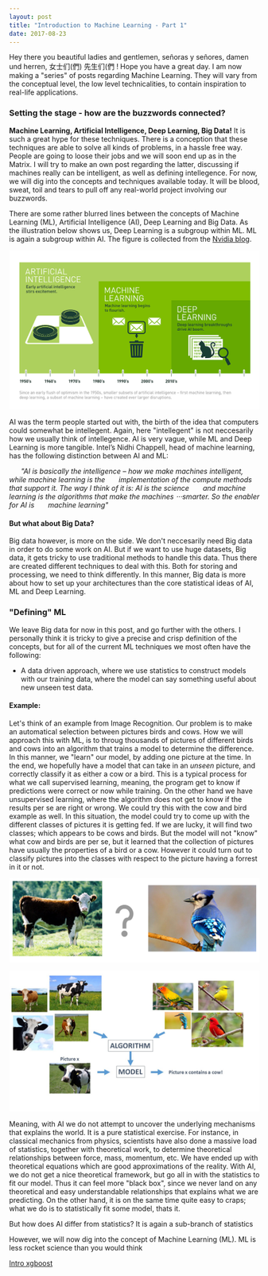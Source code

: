 ```yaml
---
layout: post
title: "Introduction to Machine Learning - Part 1"
date: 2017-08-23
---
```


Hey there you beautiful ladies and gentlemen, señoras y señores, damen und herren, 女士们(們) 先生们(們 ! Hope you have a great day. I am now making a "series" of posts regarding Machine Learning. They will vary from the conceptual level, the low level technicalities, to contain inspiration to real-life applications. 


### Setting the stage - how are the buzzwords connected?

**Machine Learning, Artificial Intelligence, Deep Learning, Big Data!** It is such a great hype for these techniques. There is a conception that these techniques are able to solve all kinds of problems, in a hassle free way. People are going to loose their jobs and we will soon end up as in the Matrix. I will try to make an own post regarding the latter, discussing if machines really can be intelligent, as well as defining intellegence. For now, we will dig into the concepts and techniques available today. It will be blood, sweat, toil and tears to pull off any real-world project involving our buzzwords. 

There are some rather blurred lines between the concepts of Machine Learning (ML), Artificial Intelligence (AI), Deep Learning and Big Data. As the illustration below shows us, Deep Learning is a subgroup within ML. ML is again a subgroup within AI. The figure is collected from the [Nvidia blog](https://blogs.nvidia.com/blog/2016/07/29/whats-difference-artificial-intelligence-machine-learning-deep-learning-ai/). 

![center](/figs/2017-08-23-intro-ML/Deep_Learning_Icons_R5_PNG.png)


AI was the term people started out with, the birth of the idea that computers could somewhat be intellegent. Again, here "intellegent" is not neccesarily how we usually think of intellegence. AI is very vague, while ML and Deep Learning is more tangible. Intel’s Nidhi Chappell, head of machine learning, has the following distinction between AI and ML:

&nbsp;&nbsp;&nbsp;&nbsp;&nbsp;&nbsp;*"AI is basically the intelligence – how we make machines intelligent, while machine learning is the &nbsp;&nbsp;&nbsp;&nbsp;&nbsp;&nbsp;implementation of the compute methods that support it. The way I think of it is: AI is the science  &nbsp;&nbsp;&nbsp;&nbsp;&nbsp;&nbsp;and machine learning is the algorithms that make the machines ⋅⋅⋅smarter. So the enabler for AI is  &nbsp;&nbsp;&nbsp;&nbsp;&nbsp;&nbsp;machine learning"*

#### But what about Big Data? 
Big data however, is more on the side. We don't neccesarily need Big data in order to do some work on AI. But if we want to use huge datasets, Big data, it gets tricky to use traditional methods to handle this data. Thus there are created different techniques to deal with this. Both for storing and processing, we need to think differently. In this manner, Big data is more about how to set up your architectures than the core statistical ideas of AI, ML and Deep Learning. 

### "Defining" ML

We leave Big data for now in this post, and go further with the others. I personally think it is tricky to give a precise and crisp definition of the concepts, but for all of the current ML techniques we most often have the following:
 
* A data driven approach, where we use statistics to construct models with our training data, where the model can say something useful about new unseen test data.


#### Example:

Let's think of an example from Image Recognition. Our problem is to make an automatical selection between pictures birds and cows. How we will approach this with ML, is to throug thousands of pictures of different birds and cows into an algorithm that trains a model to determine the difference. In this manner, we "learn" our model, by adding one picture at the time. In the end, we hopefully have a model that can take in an *unseen* picture, and correctly classify it as either a cow or a bird. This is a typical process for what we call supervised learning, meaning, the program get to know if predictions were correct or now while training. On the other hand we have unsupervised learning, where the algorithm does not get to know if the results per se are right or wrong. We could try this with the cow and bird example as well. In this situation, the model could try to come up with the different classes of pictures it is getting fed. If we are lucky, it will find two classes; which appears to be cows and birds. But the model will not "know" what cow and birds are per se, but it learned that the collection of pictures have usually the properties of a bird or a cow. However it could turn out to classify pictures into the classes with respect to the picture having a forrest in it or not.

![center](/figs/2017-08-23-intro-ML/cow_bird.png)



![center](/figs/2017-08-23-intro-ML/image_recognition.jpg)



Meaning, with AI we do not attempt to uncover the underlying mechanisms that explains the world. It is a pure statistical exercise. For instance, in classical mechanics from physics, scientists have also done a massive load of statistics, together with theoretical work, to determine theoretical relationships between force, mass, momentum, etc. We have ended up with theoretical equations which are good approximations of the reality. With AI, we do not get a nice theoretical framework, but go all in with the statistics to fit our model. Thus it can feel more "black box", since we never land on any theoretical and easy understandable relationships that explains what we are predicting. On the other hand, it is on the same time quite easy to craps; what we do is to statistically fit some model, thats it. 

But how does AI differ from statistics? It is again a sub-branch of statistics

However, we will now dig into the concept of Machine Learning (ML). ML is less rocket science than you would think

[Intro xgboost](https://xgboost.readthedocs.io/en/latest/model.html)


